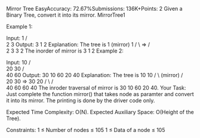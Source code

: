Mirror Tree
EasyAccuracy: 72.67%Submissions: 136K+Points: 2
Given a Binary Tree, convert it into its mirror.
MirrorTree1            

Example 1:

Input:
      1
    /  \
   2    3
Output: 3 1 2
Explanation: The tree is
   1    (mirror)  1
 /  \    =>      /  \
2    3          3    2
The inorder of mirror is 3 1 2
Example 2:

Input:
      10
     /  \
    20   30
   /  \
  40  60
Output: 30 10 60 20 40
Explanation: The tree is
      10               10
    /    \  (mirror) /    \
   20    30    =>   30    20
  /  \                   /   \
 40  60                 60   40
The inroder traversal of mirror is
30 10 60 20 40.
Your Task:
Just complete the function mirror() that takes node as paramter  and convert it into its mirror. The printing is done by the driver code only.

Expected Time Complexity: O(N).
Expected Auxiliary Space: O(Height of the Tree).

Constraints:
1 ≤ Number of nodes ≤ 105
1 ≤ Data of a node ≤ 105
